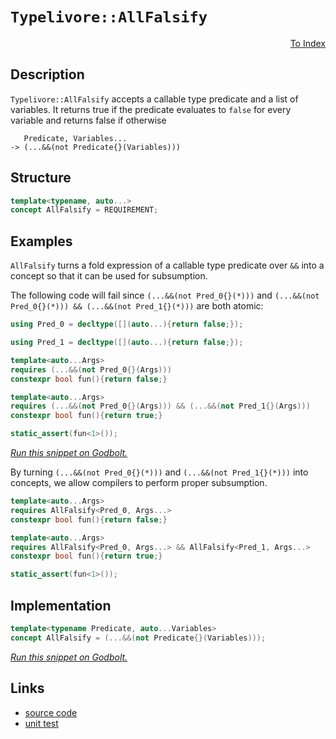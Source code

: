 <!-- Copyright 2024 Feng Mofan
SPDX-License-Identifier: Apache-2.0 -->

# `Typelivore::AllFalsify`

<p style='text-align: right;'><a href="../../../index.md#conceptualizations-2">To Index</a></p>

## Description

`Typelivore::AllFalsify` accepts a callable type predicate and a list of variables.
It returns true if the predicate evaluates to `false` for every variable and returns false if otherwise

<pre><code>   Predicate, Variables...
-> (...&&(not Predicate{}(Variables)))</code></pre>

## Structure

```C++
template<typename, auto...>
concept AllFalsify = REQUIREMENT;
```

## Examples

`AllFalsify` turns a fold expression of a callable type predicate over `&&` into a concept so that it can be used for subsumption.

The following code will fail since `(...&&(not Pred_0{}(*)))` and `(...&&(not Pred_0{}(*))) && (...&&(not Pred_1{}(*)))` are both atomic:

```C++
using Pred_0 = decltype([](auto...){return false;});

using Pred_1 = decltype([](auto...){return false;});

template<auto...Args>
requires (...&&(not Pred_0{}(Args)))
constexpr bool fun(){return false;}

template<auto...Args>
requires (...&&(not Pred_0{}(Args))) && (...&&(not Pred_1{}(Args)))
constexpr bool fun(){return true;}

static_assert(fun<1>());
```

[*Run this snippet on Godbolt.*](https://godbolt.org/#z:OYLghAFBqd5QCxAYwPYBMCmBRdBLAF1QCcAaPECAMzwBtMA7AQwFtMQByARg9KtQYEAysib0QXACx8BBAKoBnTAAUAHpwAMvAFYTStJg1DIApACYAQuYukl9ZATwDKjdAGFUtAK4sGIMwCspK4AMngMmAByPgBGmMQSAMykAA6oCoRODB7evv5BaRmOAmER0SxxCVzJdpgOWUIETMQEOT5%2BgbaY9sUMjc0EpVGx8Um2TS1teZ0KE4PhwxWj1QCUtqhexMjsHF4ZRgDUysSY6AD6GgcmiQAiB1jItAQAnimYECYBVgE3EExeRAAdMCViYAOwWE4ETYMA5UMRKa5WME3UGJKwaACCJixe3CwCOJ3OXCut3udSer3en2%2Bv3%2BQJB4MhmGhxFh8NoiPR4NRSJx2KxBEwLBSBiF1zc9NQwMBmOIwAU12w/JOAEcvHgTgoDhAZeYAGwGiAMVAEQmnC5MnkQOUKlb2/loBizTCqFLEA4xVCeOFeBgQUEQqEwuEIzB8lH8/lCkVi8OJSUA6XA22KxLKrFqjVanV6syG/PG03m84aK0om3yhT2lZXfMG3PAg1Gk1m44Wrjl36pmuOgQut0er0%2Bqh%2BgNM4Nsg4EYheePIm5RrGzJiOZBnJgKJQtah%2BiWd9MBtEWDhrWicAK8PwcLSkVCcNzWawHBQbLaYOuJHikAiaU9rABrEAAn1QEAA59SkAIwX1SQAE5EhgsxknPDhJF4FgJA0DRSGvW97w4XgFBAHDfxvU9SDgWAYEQEANgIFIAXISg0BFOh4kiVgdlUCCAFpYIOYBkGQA4pEBMxeFOQgSDwdA9H4QQRDEdgpBkQRFBUdRyNIXQuFIAB3YgmBSTgeDPC8rz/O9OAAeQBRizVQKgDh4/V%2BMkQThNEyRxJ1Dw2PoD1zC/FZeDIrQ1ggJBWJSdiyAoCAYrikBgCkMw%2BDoIViGIiAYismJwmaZ5TN4ArmGIZ4bJibQ6jI79WLYQQbIYWhiu0rAYi8YBJVoTkStILAWEMYBxHazVarwAA3TBiO0106gBHZv3CIVUNvWg8BiIyKo8LArJnPBMO4XhpuIL0lBuYVho2ow/zWKgDAVAA1PBMH0my3mvb8FOEURxFUn6NLUKzdP0YaUCfSx9E24jIDWVAUl6WbeNmdBrhuUxLGsMx8NO4hZJm%2BA1lqepnAgVwpj8PTQgWcpKj0QpMgESmGfSJmGCGOnli6HoGjmFm9JJ3p%2BhaTmRiqcYBgFyXRdp8WJGJt9tgV/QLNwqyCJcviBKEkSxLMHVcGkoLkK4UKfzutYEEwJgsASANSCAyREkBBCwUkDRJDMSR9WwkC4NVtCMJAL9AUg/UwLgsCuH1AJJC4AIEP1dXtIIoiSIt8jIpoqK6PspiEqSwLOLYThmhYSawV4pgDkeYbRLgwEuEBW8pKIfG5L0n6lP%2B6RAaUYHtN0dLDOMkrzI4S8U/w2z88c5zy8r6va4MQ4uEb5vLggfzYsCz8zHN8KKNzov4mYxLUAC0ZF6ruujHXrgcJoJ54hyvLtLKor%2Bs/iqqpqhx%2BoNUYAQZqrUrIdS6j1Pqx0BpXSMKNW8%2BATj1GmrNVuqgFpCn6itboVkNpbSKrtHYt4DpHW/Kdc6mBLpDXgfiO6fBHoKBem9D6jB%2Brdz%2BipPusggZaVvMPMGt1MZWChvg2GDsEZI04CjAgaNbjCOxrjeIHdCZwx5hNMmFNPDtD0DTMo8s9KM16NLIxWQxZLAlkLPmUttF5EFt0DRfQ5jmPpoLfmtiqYy3mPoixKtXybGVmbQOU88K8E1jfZed8CTrybi3Q2%2BB26fjNmFS2pBra21GA7VC6FSCYUSI3T2YJE5gjBIkL2Pt47TzCZwdOpF6FUVovRBy59T7EBLjscuAkWAKEmiJSaMS4yzEkgkmSnc1K/WUhIbh6kB58J0CHAyRkTLHQniEjWs8GIAgOE5A4nSPLdN6QcfpjdBlmm3pfXe8RPyJEPvU6KFy4otIeYFEAvSUgpDOMcs4pyNzEBYLBDKL9sqUHfreH%2BbVvzgr/rVQBl9GogJam1RBmBOrdTENA78g1rrEN4EgiaqCrLzWQItbBghcHaXwdtZ4RD9r4zISdeIlDqHXToVnBhTBnqvXep9dhsge5cPGbwkGCzV7GEhjYMRRM7yIyyLNAA9KjCGWNLA4zCXjAm4jiYONJn4cmDB3AeN0fqlx3NTHM0NYYtmvQTWWO1cLdxuRPFWIECLbxixXFeOliuWWPjXGKwCSpVZllU6cF2X8rpPS%2BkDNXDNM5RtEnBWSZnCKVsbZ20oBPHJmEzCN0SIkAIARPaPw0HmmCYEqnWUIrYDOR97SOxAM7JuiQwJx2QoW/UyEYKB0SMGmeVba0TwkhWtOyb/ykFOhkZwkggA)

By turning `(...&&(not Pred_0{}(*)))` and `(...&&(not Pred_1{}(*)))` into concepts, we allow compilers to perform proper subsumption.

```C++
template<auto...Args>
requires AllFalsify<Pred_0, Args...>
constexpr bool fun(){return false;}

template<auto...Args>
requires AllFalsify<Pred_0, Args...> && AllFalsify<Pred_1, Args...>
constexpr bool fun(){return true;}

static_assert(fun<1>());
```

## Implementation

```C++
template<typename Predicate, auto...Variables>
concept AllFalsify = (...&&(not Predicate{}(Variables)));
```

[*Run this snippet on Godbolt.*](https://godbolt.org/#z:OYLghAFBqd5QCxAYwPYBMCmBRdBLAF1QCcAaPECAMzwBtMA7AQwFtMQByARg9KtQYEAysib0QXACx8BBAKoBnTAAUAHpwAMvAFYTStJg1DIApACYAQuYukl9ZATwDKjdAGFUtAK4sGIAKwAHKSuADJ4DJgAcj4ARpjEIGakAA6oCoRODB7evgHBaRmOAuGRMSzxicl2mA5ZQgRMxAQ5Pn5Btpj2xQwNTQSl0XEJSbaNza15HQrjAxFDFSNmAJS2qF7EyOwcBJgsKQa7JgDMbgQAnimMrJgA1MrEmPiiu6S3TF5EAHQ/AGpNeCYsXoChO2BMGgAgmgGFsUgRbpDaLQAGJiDJUc63E4AEVuEB%2BX3MADYSRAGKgEQ8nngXpgTAB2KwMnEQf7EQHAzAKZa8k5WKEQyEAegAVOKJZKpcKhWKJbcACrcggKW6SmVQuVS7XijWQoVeDJGe6PdAAfQ02OOeKwyFoFyuEBM/is/lZH2%2BP2WjIsjwIGwYtyo6Ppx2ZOO9YaFBqNwBNTzNXCtNtq9sumCdLud7s%2BqEJ3qZfoDQZD/MZEbLgqhu32h1Dbg9eZ%2BkOIwFBx3BUMeAEcvHhHqqkaj0XhMSc3NTzRo3i224SwUKYTNMKoUsRbrFUJ4g14GBAC77MP7iIHg7QlGWWdHq3sDkwjqdG4TZ%2B3Oy3ML3%2B9zEci0efR%2Bc46ThaM6tgo84dtiZiktBP7Dv%2BY6nMBXCgXOPwLlCS67Ku66btuVC7vuPpFietwEMQXihuG16QjM960maTAKEozTULu45cGC%2B6RhYHCrLQnD%2BLwfgcFopCoJwbjWNYtwKOsmx3OYxw8KQBCaHxqwANYBJIXwaJIXAMscGj%2BBo0HEmYgTBAJHCSLwLASBo04iWJEkcLwCggNOamiXxpBwLAMCICA6wECknzkJQaD7HQCRRDcnCqIExIALTEpItzAMgyC3FIXxmLwNJEBy6B6PwggiGI7BSDIgiKCo6i%2BaQugoQA7sQTApJwPD8YJwnqeJnAAPKfOFCKoFQtxJal6WZdluW6WY%2BIeDF9DrkpXDLLwPlaKsEBINFKSxWQFAQIdx0gMAUjJDQ9oJJ5ECxANsQRE05zdbwL3MMQ5xDbE2i1D5KnRWwghDQwtDvU1WCxF4wANsinncLwWAsIYwDiNDX51AAbtyA0rrUnzbCpES7DZYm0HgsQdT9HhYAN5F4A5yOkHjxCbkoOJ7OjVNGOpqxUAYba/HgmCtUNVwiSp5XCKI4g1bL9VqANLX6OjKDSZY%2BjU55kCrKg8JZEjKUzOguKmJY1hmK57Mlfj%2BudN0WQuAw7ieG0ehhPM5SVHohSZAIkx%2BChAc9IMvsjChNR1AIfQTB7eTR10gP1LMEfDIk0ezMHeh0c0GeLFnqxyRsWwSL1HBCaQLm8G5U3JWlGVZTleVLRAuCECQUHKVtqkC6sCCYEwWCJPupDaZIxxfAAnMcDKSPpZiSMSTn%2BMSM/6JwdmkA5ylfMSXDEoEM%2BBEf/gGf4c/EjXA1uR5Xn975e1BftIWjRFp3nWt8VsJwTQsBxgyFKTBbh2nRrlGeXwuB6UKvgYqeBSooVlpVBW0glZKBVk1XQyR2qdQ%2BpXautdBocBGmFT4twJrvGIIA4BoDwHGi4FAmBloIArSOmtHuKxtoC38gdVAq0EiRTOgIjhIwAFAJSgwq6M8uDTlursYgD0npNS%2Bm9D6pA1E/T%2BgDBwGiQaMAIODSGA0YZwwRueDRqNebbDEvgR4uN8ZNUJsgYmGiyZdAGlTGmb16a2O2hyFmKl2ac0wNzNGRg%2BagGfnwYWChRbi0lowDRKD5bVXQbIZWjUxI4PVvzS2VhtbeL1uPQ2PQTZmwtlrCwNs6520QQ7ceMceiu3drkEOIQ3aFz9qHdIgdsiJw6WHLI3So5O1TnHHOgy84p1jr0dOPtM55yme05Z/RRnFzWGXaqhD%2BpNXrhIuhYCDCMOYXpfEndio902jw5%2Bg9h6j0oJXHee8oH6QZFfBkRlJDL3SihYh99bCPx2n5AKwVQpjWEd/OKCUOAANmiwBQOMco4yYV8OsMw4FdxKmVWQqD0m1XkJg7JOgQDHFIHgrqyNdm332cND%2B41Jrwoyoi5FtxUVQIxQiNhojjo92OH3EFe1%2BGCJOlFXla0QDIpSCkM0HKzRcsYjQ9KfA6CKOUc9V6P0NFaN%2Bv9QG%2BiBGgyMRDKGdjMCw3hmISxrNrGRP8aQexqc8ZIzEi4txrMPEU14N42m5w/GM0CRokJ6Qwk80iREaJu1YlMBFmLCWUsUl4rSRIDJdViWqzJXk4w1SdaxBKQbI2AgkbCjNprK2lhaniXqVgAt4y5mtNzihb2ZQlm9KKFkJtqQ%2Bnh0WUXGZztJn9C7c0tO6y%2B09LGMO6Z2dx2tv7ZtLZCkK5byrns1ynBqEsARUilFaKuUXPgd3DagqB6kCHiPEY48bIvKSFA44xx/CmQMk5B9DJj60o3e5IF3kz2T38LPII0EZ6SBnkZeeXByU2WOOuuunBbm7UrgVT9cHv1CtWOzDIzhJBAA%3D%3D%3D)

## Links

- [source code](../../../../conceptrodon/typelivore/concepts/all_falsify.hpp)
- [unit test](../../../../tests/unit/concepts/typelivore/all_falsify.test.hpp)
